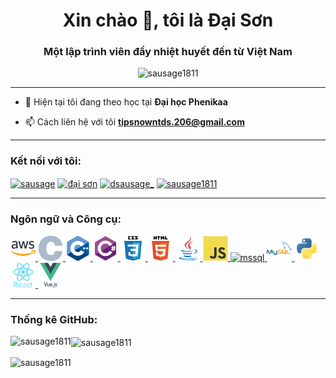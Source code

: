 <h1 align="center">Xin chào 👋, tôi là Đại Sơn</h1>
<h3 align="center">Một lập trình viên đầy nhiệt huyết đến từ Việt Nam</h3>

<p align="center"> 
  <img src="https://komarev.com/ghpvc/?username=sausage1811&label=Profile%20views&color=0e75b6&style=flat" alt="sausage1811" />
</p>


---

- 🌱 Hiện tại tôi đang theo học tại **Đại học Phenikaa**

- 📫 Cách liên hệ với tôi **tipsnowntds.206@gmail.com**

---

### Kết nối với tôi:
<p align="left">
<a href="https://linkedin.com/in/sausage" target="blank"><img align="center" src="https://raw.githubusercontent.com/rahuldkjain/github-profile-readme-generator/master/src/images/icons/Social/linked-in-alt.svg" alt="sausage" height="30" width="40" /></a>
<a href="https://www.facebook.com/Ntds.Hn206" target="blank"><img align="center" src="https://raw.githubusercontent.com/rahuldkjain/github-profile-readme-generator/master/src/images/icons/Social/facebook.svg" alt="đại sơn" height="30" width="40" /></a>
<a href="https://www.instagram.com/dsausage_" target="blank"><img align="center" src="https://raw.githubusercontent.com/rahuldkjain/github-profile-readme-generator/master/src/images/icons/Social/instagram.svg" alt="dsausage_" height="30" width="40" /></a>
<a href="https://discord.gg/sausage1811" target="blank"><img align="center" src="https://raw.githubusercontent.com/rahuldkjain/github-profile-readme-generator/master/src/images/icons/Social/discord.svg" alt="sausage1811" height="30" width="40" /></a>
</p>

---

### Ngôn ngữ và Công cụ:
<p align="left">
<a href="https://aws.amazon.com" target="_blank" rel="noreferrer"> <img src="https://raw.githubusercontent.com/devicons/devicon/master/icons/amazonwebservices/amazonwebservices-original-wordmark.svg" alt="aws" width="40" height="40"/> </a>
<a href="https://www.cprogramming.com/" target="_blank" rel="noreferrer"> <img src="https://raw.githubusercontent.com/devicons/devicon/master/icons/c/c-original.svg" alt="c" width="40" height="40"/> </a>
<a href="https://www.w3schools.com/cpp/" target="_blank" rel="noreferrer"> <img src="https://raw.githubusercontent.com/devicons/devicon/master/icons/cplusplus/cplusplus-original.svg" alt="cplusplus" width="40" height="40"/> </a>
<a href="https://www.w3schools.com/cs/" target="_blank" rel="noreferrer"> <img src="https://raw.githubusercontent.com/devicons/devicon/master/icons/csharp/csharp-original.svg" alt="csharp" width="40" height="40"/> </a>
<a href="https://www.w3schools.com/css/" target="_blank" rel="noreferrer"> <img src="https://raw.githubusercontent.com/devicons/devicon/master/icons/css3/css3-original-wordmark.svg" alt="css3" width="40" height="40"/> </a>
<a href="https://www.w3.org/html/" target="_blank" rel="noreferrer"> <img src="https://raw.githubusercontent.com/devicons/devicon/master/icons/html5/html5-original-wordmark.svg" alt="html5" width="40" height="40"/> </a>
<a href="https://www.java.com" target="_blank" rel="noreferrer"> <img src="https://raw.githubusercontent.com/devicons/devicon/master/icons/java/java-original.svg" alt="java" width="40" height="40"/> </a>
<a href="https://developer.mozilla.org/en-US/docs/Web/JavaScript" target="_blank" rel="noreferrer"> <img src="https://raw.githubusercontent.com/devicons/devicon/master/icons/javascript/javascript-original.svg" alt="javascript" width="40" height="40"/> </a>
<a href="https://www.microsoft.com/en-us/sql-server" target="_blank" rel="noreferrer"> <img src="https://www.svgrepo.com/show/303229/microsoft-sql-server-logo.svg" alt="mssql" width="40" height="40"/> </a>
<a href="https://www.mysql.com/" target="_blank" rel="noreferrer"> <img src="https://raw.githubusercontent.com/devicons/devicon/master/icons/mysql/mysql-original-wordmark.svg" alt="mysql" width="40" height="40"/> </a>
<a href="https://www.python.org" target="_blank" rel="noreferrer"> <img src="https://raw.githubusercontent.com/devicons/devicon/master/icons/python/python-original.svg" alt="python" width="40" height="40"/> </a>
<a href="https://reactjs.org/" target="_blank" rel="noreferrer"> <img src="https://raw.githubusercontent.com/devicons/devicon/master/icons/react/react-original-wordmark.svg" alt="react" width="40" height="40"/> </a>
<a href="https://vuejs.org/" target="_blank" rel="noreferrer"> <img src="https://raw.githubusercontent.com/devicons/devicon/master/icons/vuejs/vuejs-original-wordmark.svg" alt="vuejs" width="40" height="40"/> </a>
</p>

---

### Thống kê GitHub:
<p>
  <img align="left" src="https://github-readme-stats.vercel.app/api/top-langs?username=sausage1811&show_icons=true&locale=en&layout=compact" alt="sausage1811" />
</p>
<p>
  <img align="center" src="https://github-readme-stats.vercel.app/api?username=sausage1811&show_icons=true&locale=en" alt="sausage1811" />
</p>
<p>
  <img align="center" src="https://github-readme-streak-stats.herokuapp.com/?user=sausage1811" alt="sausage1811" />
</p>

